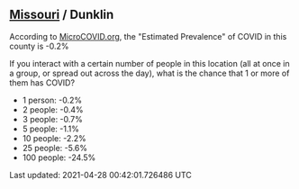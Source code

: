 
## [Missouri](/united-states/missouri) / Dunklin

According to [MicroCOVID.org](http://microcovid.org),
the "Estimated Prevalence" of COVID in this county is -0.2%

If you interact with a certain number of people in this location
(all at once in a group, or spread out across the day), what is the chance that
1 or more of them has COVID?

- 1 person: -0.2%
- 2 people: -0.4%
- 3 people: -0.7%
- 5 people: -1.1%
- 10 people: -2.2%
- 25 people: -5.6%
- 100 people: -24.5%

Last updated: 2021-04-28 00:42:01.726486 UTC
